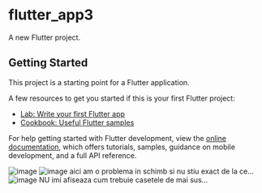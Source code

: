 # flutter_app3

A new Flutter project.

## Getting Started

This project is a starting point for a Flutter application.

A few resources to get you started if this is your first Flutter project:

- [Lab: Write your first Flutter app](https://docs.flutter.dev/get-started/codelab)
- [Cookbook: Useful Flutter samples](https://docs.flutter.dev/cookbook)

For help getting started with Flutter development, view the
[online documentation](https://docs.flutter.dev/), which offers tutorials,
samples, guidance on mobile development, and a full API reference.



![image](https://github.com/iuliki/FlutterApp3/assets/92454949/88e48237-16e5-4050-bc7c-a65ada4e1e94)
![image](https://github.com/iuliki/FlutterApp3/assets/92454949/62ceaef7-2a56-45f3-825c-6a45bb754424)
aici am o problema in schimb si nu stiu exact de la ce...
![image](https://github.com/iuliki/FlutterApp3/assets/92454949/873709a7-cab7-4f7c-993c-24cf770f8126)
NU imi afiseaza cum trebuie casetele de mai sus...
